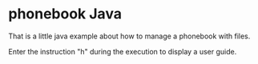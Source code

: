 # **phonebook Java**

That is a little java example about how to manage a phonebook with files. 

Enter the instruction "h" during the execution to display a user guide.
